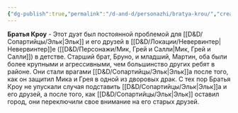 ```yaml
---
{"dg-publish":true,"permalink":"/d-and-d/personazhi/bratya-krou/","created":"2024-02-19T19:15:28.779+03:00","updated":"2023-12-26T14:50:27.347+03:00"}
---
```



**Братья Кроу** - Этот дуэт был постоянной проблемой для [[D&D/Сопартийцы/Эльк\|Эльк]] и его друзей в [[D&D/Локации/Невервинтер\|Невервинтер]]е ([[D&D/Персонажи/Мик, Грей и Салли\|Мик, Грей и Салли]]) в детстве. Старший брат, Бруно, и младший, Мартин, оба были более крупными и агрессивными, чем большинство других ребят в районе. Они стали врагами [[D&D/Сопартийцы/Эльк\|Эльк]]а после того, как он защитил Мика и Грея в одной из дворовых драк. С тех пор Братья Кроу не упускали случая подставить [[D&D/Сопартийцы/Эльк\|Эльк]]а и его друзей, а после того, как [[D&D/Сопартийцы/Эльк\|Эльк]] оставил город, они переключили свое внимание на его старых друзей.